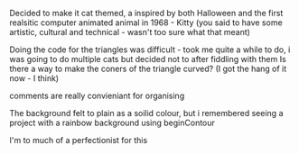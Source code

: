 Decided to make it cat themed, a inspired by both Halloween and the first realsitic computer animated animal in 1968 - Kitty (you said to have some artistic, cultural and technical - wasn't too sure what that meant)

Doing the code for the triangles was difficult - took me quite a while to do, i was going to do multiple cats but decided not to after fiddling with them
Is there a way to make the coners of the triangle curved?
(I got the hang of it now - I think)

comments are really convieniant for organising

The background felt to plain as a soilid colour, but i remembered seeing a project with a rainbow background using beginContour

I'm to much of a perfectionist for this

